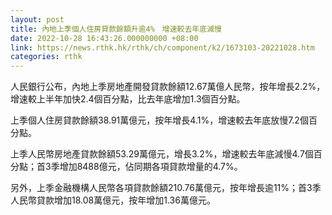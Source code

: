 ```yaml
---
layout: post
title: 內地上季個人住房貸款餘額升逾4%　增速較去年底減慢
date: 2022-10-28 16:43:26.000000000 +08:00
link: https://news.rthk.hk/rthk/ch/component/k2/1673103-20221028.htm
categories: rthk
---
```


人民銀行公布，內地上季房地產開發貸款餘額12.67萬億人民幣，按年增長2.2%，增速較上半年加快2.4個百分點，比去年底增加1.3個百分點。

上季個人住房貸款餘額38.91萬億元，按年增長4.1%，增速較去年底放慢7.2個百分點。

上季人民幣房地產貸款餘額53.29萬億元，增長3.2%，增速較去年底減慢4.7個百分點；首3季增加8488億元，佔同期各項貸款增量的4.7%。

另外，上季金融機構人民幣各項貸款餘額210.76萬億元，按年增長逾11%；首3季人民幣貸款增加18.08萬億元，按年增加1.36萬億元。
